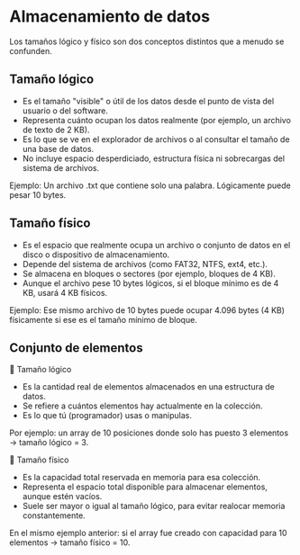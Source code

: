 # Almacenamiento de datos

Los tamaños lógico y físico son dos conceptos distintos que a menudo se confunden.

## Tamaño lógico

- Es el tamaño "visible" o útil de los datos desde el punto de vista del usuario o del software.
- Representa cuánto ocupan los datos realmente (por ejemplo, un archivo de texto de 2 KB).
- Es lo que se ve en el explorador de archivos o al consultar el tamaño de una base de datos.
- No incluye espacio desperdiciado, estructura física ni sobrecargas del sistema de archivos.

Ejemplo:
Un archivo .txt que contiene solo una palabra. Lógicamente puede pesar 10 bytes.

## Tamaño físico

- Es el espacio que realmente ocupa un archivo o conjunto de datos en el disco o dispositivo de almacenamiento.
- Depende del sistema de archivos (como FAT32, NTFS, ext4, etc.).
- Se almacena en bloques o sectores (por ejemplo, bloques de 4 KB).
- Aunque el archivo pese 10 bytes lógicos, si el bloque mínimo es de 4 KB, usará 4 KB físicos.

Ejemplo:
Ese mismo archivo de 10 bytes puede ocupar 4.096 bytes (4 KB) físicamente si ese es el tamaño mínimo de bloque.

## Conjunto de elementos

🔹 Tamaño lógico

- Es la cantidad real de elementos almacenados en una estructura de datos.
- Se refiere a cuántos elementos hay actualmente en la colección.
- Es lo que tú (programador) usas o manipulas.

Por ejemplo: un array de 10 posiciones donde solo has puesto 3 elementos → tamaño lógico = 3.

🔹 Tamaño físico

- Es la capacidad total reservada en memoria para esa colección.
- Representa el espacio total disponible para almacenar elementos, aunque estén vacíos.
- Suele ser mayor o igual al tamaño lógico, para evitar realocar memoria constantemente.

En el mismo ejemplo anterior: si el array fue creado con capacidad para 10 elementos → tamaño físico = 10.
